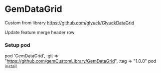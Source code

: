 # GemDataGrid
Custom from library https://github.com/glyuck/GlyuckDataGrid

Update feature merge header row 

### Setup pod
pod 'GemDataGrid', :git => "https://github.com/gemCustomLibrary/GemDataGrid", :tag => "1.0.0"
pod install
